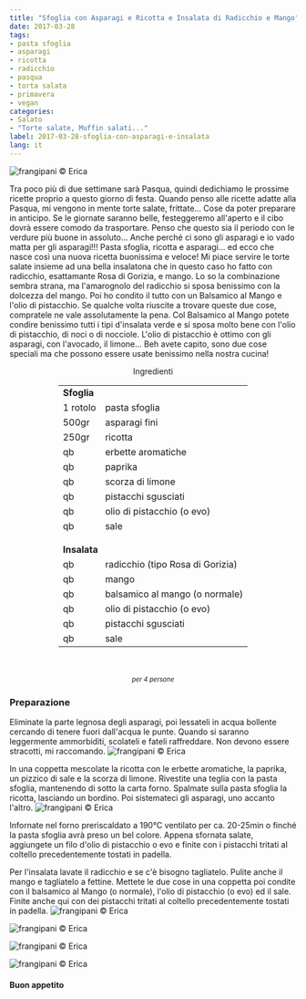 ```yaml
---
title: "Sfoglia con Asparagi e Ricotta e Insalata di Radicchio e Mango"
date: 2017-03-28
tags:
- pasta sfoglia 
- asparagi
- ricotta
- radicchio 
- pasqua
- torta salata
- primavera
- vegan
categories:
- Salato
- "Torte salate, Muffin salati..."
label: 2017-03-28-sfoglia-con-asparagi-e-insalata
lang: it
---
```

![](header.jpg "frangipani © Erica")

Tra poco più di due settimane sarà Pasqua, quindi dedichiamo le prossime ricette proprio a questo giorno di festa. Quando penso alle ricette adatte alla Pasqua, mi vengono in mente torte salate, frittate... Cose da poter preparare in anticipo. Se le giornate saranno belle, festeggeremo all'aperto e il cibo dovrà essere comodo da trasportare. Penso che questo sia il periodo con le verdure più buone in assoluto... Anche perché ci sono gli asparagi e io vado matta per gli asparagi!!! Pasta sfoglia, ricotta e asparagi... ed ecco che nasce così una nuova ricetta buonissima e veloce! Mi piace servire le torte salate insieme ad una bella insalatona che in questo caso ho fatto con radicchio, esattamante Rosa di Gorizia, e mango. Lo so la combinazione sembra strana, ma l'amarognolo del radicchio si sposa benissimo con la dolcezza del mango. Poi ho condito il tutto con un Balsamico al Mango e l'olio di pistacchio. Se qualche volta riuscite a trovare queste due cose, compratele ne vale assolutamente la pena. Col Balsamico al Mango potete condire benissimo tutti i tipi d'insalata verde e si sposa molto bene con l'olio di pistacchio, di noci o di nocciole. L'olio di pistacchio è ottimo con gli asparagi, con l'avocado, il limone... Beh avete capito, sono due cose speciali ma che possono essere usate benissimo nella nostra cucina!

<div id="wrapper" style="text-align: center">
  <div id="yourdiv" style="display: inline-block;">
    <div class="ingredients">
      <div class="ingredients-title">Ingredienti</div>
      <table>
        <tbody>
          <tr>          
            <td colspan="2"><b>Sfoglia</b></td>
          </tr>      
          <tr>
            <td>1 rotolo</td>
            <td>pasta sfoglia</td>
          </tr>
          <tr>
            <td>500gr</td>
            <td>asparagi fini</td>
          </tr>
          <tr>
            <td>250gr</td>
            <td>ricotta</td>
          </tr>
          <tr>
            <td>qb</td>
            <td>erbette aromatiche</td>
          </tr>
          <tr>
            <td>qb</td>
            <td>paprika</td>
          </tr>
          <tr>
            <td>qb</td>
            <td>scorza di limone</td>
          </tr>
          <tr>
            <td>qb</td>
            <td>pistacchi sgusciati</td>
          </tr>
          <tr>
            <td>qb</td>
            <td>olio di pistacchio (o evo)</td>
          </tr>
          <tr>
            <td>qb</td>
            <td>sale</td>
          </tr>
          <tr style="height: 15px;"></tr>
          <tr>          
            <td colspan="2"><b>Insalata</b></td>
          </tr>      
          <tr>
            <td>qb</td>
            <td>radicchio (tipo Rosa di Gorizia)</td>
          </tr>
          <tr>
            <td>qb</td>
            <td>mango</td>
          </tr>
          <tr>
            <td>qb</td>
            <td>balsamico al mango (o normale)</td>
          </tr>
          <tr>
            <td>qb</td>
            <td>olio di pistacchio (o evo)</td>
          </tr>
          <tr>
            <td>qb</td>
            <td>pistacchi sgusciati</td>
          </tr>
          <tr>
            <td>qb</td>
            <td>sale</td>
          </tr>
        </tbody>
      </table>
      <br></br>
      <i class="pull-right" style="font-size: 80%;">per 4 persone</i>
    </div>
  </div>
</div>


<h3>
  <font color="grey">
    <i class="fa-solid fa-gears"></i>
  </font> Preparazione
</h3>

Eliminate la parte legnosa degli asparagi, poi lessateli in acqua bollente cercando di tenere fuori dall'acqua le punte. Quando si saranno leggermente ammorbiditi, scolateli e fateli raffreddare. Non devono essere stracotti, mi raccomando.
![](asparagi.jpg "frangipani © Erica")

In una coppetta mescolate la ricotta con le erbette aromatiche, la paprika, un pizzico di sale e la scorza di limone. Rivestite una teglia con la pasta sfoglia, mantenendo di sotto la carta forno. Spalmate sulla pasta sfoglia la ricotta, lasciando un bordino. Poi sistemateci gli asparagi, uno accanto l'altro.
![](teglia.jpg "frangipani © Erica")

Infornate nel forno preriscaldato a 190°C ventilato per ca. 20-25min o finché la pasta sfoglia avrà preso un bel colore. Appena sfornata salate, aggiungete un filo d'olio di pistacchio o evo e finite con i pistacchi tritati al coltello precedentemente tostati in padella.

Per l'insalata lavate il radicchio e se c'è bisogno tagliatelo. Pulite anche il mango e tagliatelo a fettine. Mettete le due cose in una coppetta poi condite con il balsamico al Mango (o normale), l'olio di pistacchio (o evo) ed il sale. Finite anche qui con dei pistacchi tritati al coltello precedentemente tostati in padella.
![](risultato1.jpg "frangipani © Erica")

![](risultato2.jpg "frangipani © Erica")

![](risultato3.jpg "frangipani © Erica")

![](risultato4.jpg "frangipani © Erica")

<h4>Buon appetito
  <font color="red">
    <i class="fa-regular fa-face-smile"></i>
  </font>
</h4>
